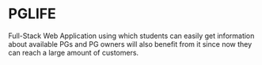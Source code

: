 # PGLIFE
 Full-Stack Web Application using which students can easily get information about available PGs and PG owners will also benefit from it since now they can reach a large amount of customers.

